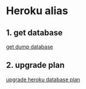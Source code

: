 # Heroku alias

## 1. get database

[get dump database](./dump/README.md 'get database back up')

## 2. upgrade plan

[upgrade heroku database plan](./upgrade_plan/README.md 'upgrade heroku database plan')